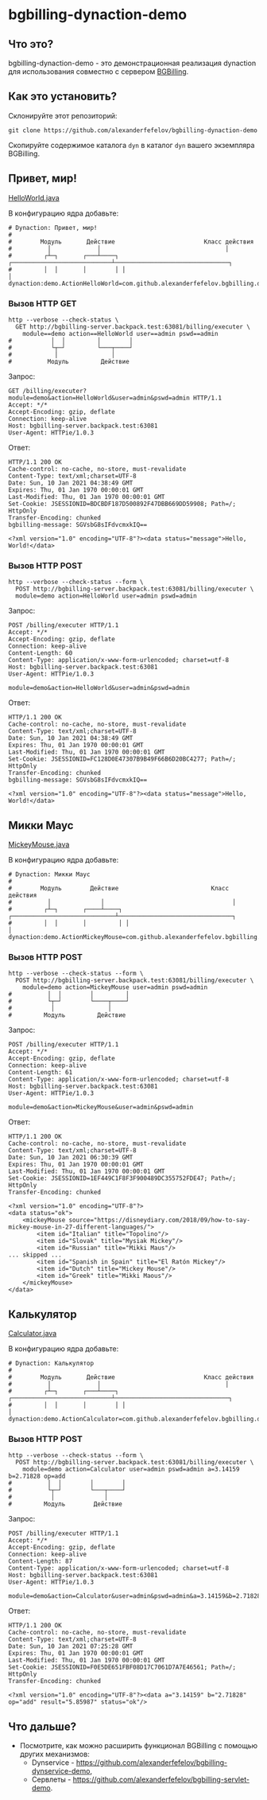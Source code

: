 # bgbilling-dynaction-demo

## Что это?

bgbilling-dynaction-demo - это демонстрационная реализация dynaction для использования совместно с сервером [BGBilling](https://bgbilling.ru/).

## Как это установить?

Склонируйте этот репозиторий:

```
git clone https://github.com/alexanderfefelov/bgbilling-dynaction-demo
```

Скопируйте содержимое каталога `dyn` в каталог `dyn` вашего экземпляра BGBilling.

## Привет, мир!

[HelloWorld.java](dyn/com/github/alexanderfefelov/bgbilling/dynaction/demo/HelloWorld.java)

В конфигурацию ядра добавьте:

```properties
# Dynaction: Привет, мир!
# 
#        Модуль       Действие                         Класс действия
#          │             │                                   │
#         ┌┴─┐       ┌───┴────┐ ┌────────────────────────────┴────────────────────────────────┐
#         │  │       │        │ │                                                             │
dynaction:demo.ActionHelloWorld=com.github.alexanderfefelov.bgbilling.dynaction.demo.HelloWorld
```

### Вызов HTTP GET

```
http --verbose --check-status \
  GET http://bgbilling-server.backpack.test:63081/billing/executer \
    module==demo action==HelloWorld user==admin pswd==admin
#           │  │         │        │
#           └┬─┘         └───┬────┘
#            │               │
#          Модуль         Действие
```

Запрос:

```
GET /billing/executer?module=demo&action=HelloWorld&user=admin&pswd=admin HTTP/1.1
Accept: */*
Accept-Encoding: gzip, deflate
Connection: keep-alive
Host: bgbilling-server.backpack.test:63081
User-Agent: HTTPie/1.0.3
```

Ответ:

```
HTTP/1.1 200 OK
Cache-control: no-cache, no-store, must-revalidate
Content-Type: text/xml;charset=UTF-8
Date: Sun, 10 Jan 2021 04:38:49 GMT
Expires: Thu, 01 Jan 1970 00:00:01 GMT
Last-Modified: Thu, 01 Jan 1970 00:00:01 GMT
Set-Cookie: JSESSIONID=BDCBDF187D500892F47DBB669DD59908; Path=/; HttpOnly
Transfer-Encoding: chunked
bgbilling-message: SGVsbG8sIFdvcmxkIQ==

<?xml version="1.0" encoding="UTF-8"?><data status="message">Hello, World!</data>
```

### Вызов HTTP POST

```
http --verbose --check-status --form \
  POST http://bgbilling-server.backpack.test:63081/billing/executer \
  module=demo action=HelloWorld user=admin pswd=admin
```

Запрос:

```
POST /billing/executer HTTP/1.1
Accept: */*
Accept-Encoding: gzip, deflate
Connection: keep-alive
Content-Length: 60
Content-Type: application/x-www-form-urlencoded; charset=utf-8
Host: bgbilling-server.backpack.test:63081
User-Agent: HTTPie/1.0.3

module=demo&action=HelloWorld&user=admin&pswd=admin
```

Ответ:

```
HTTP/1.1 200 OK
Cache-control: no-cache, no-store, must-revalidate
Content-Type: text/xml;charset=UTF-8
Date: Sun, 10 Jan 2021 04:38:49 GMT
Expires: Thu, 01 Jan 1970 00:00:01 GMT
Last-Modified: Thu, 01 Jan 1970 00:00:01 GMT
Set-Cookie: JSESSIONID=FC128D0E47307B9B49F66B6D20BC4277; Path=/; HttpOnly
Transfer-Encoding: chunked
bgbilling-message: SGVsbG8sIFdvcmxkIQ==

<?xml version="1.0" encoding="UTF-8"?><data status="message">Hello, World!</data>
```

## Микки Маус

[MickeyMouse.java](dyn/com/github/alexanderfefelov/bgbilling/dynaction/demo/MickeyMouse.java)

В конфигурацию ядра добавьте:

```properties
# Dynaction: Микки Маус
# 
#        Модуль        Действие                          Класс действия
#          │              │                                    │
#         ┌┴─┐       ┌────┴────┐ ┌─────────────────────────────┴────────────────────────────────┐
#         │  │       │         │ │                                                              │
dynaction:demo.ActionMickeyMouse=com.github.alexanderfefelov.bgbilling.dynaction.demo.MickeyMouse
```

### Вызов HTTP POST

```
http --verbose --check-status --form \
  POST http://bgbilling-server.backpack.test:63081/billing/executer \
    module=demo action=MickeyMouse user=admin pswd=admin
#          │  │        │         │
#          └┬─┘        └────┬────┘
#           │               │
#         Модуль         Действие
```

Запрос:

```
POST /billing/executer HTTP/1.1
Accept: */*
Accept-Encoding: gzip, deflate
Connection: keep-alive
Content-Length: 61
Content-Type: application/x-www-form-urlencoded; charset=utf-8
Host: bgbilling-server.backpack.test:63081
User-Agent: HTTPie/1.0.3

module=demo&action=MickeyMouse&user=admin&pswd=admin
```

Ответ:

```
HTTP/1.1 200 OK
Cache-control: no-cache, no-store, must-revalidate
Content-Type: text/xml;charset=UTF-8
Date: Sun, 10 Jan 2021 06:30:39 GMT
Expires: Thu, 01 Jan 1970 00:00:01 GMT
Last-Modified: Thu, 01 Jan 1970 00:00:01 GMT
Set-Cookie: JSESSIONID=1EF449C1F8F3F900489DC355752FDE47; Path=/; HttpOnly
Transfer-Encoding: chunked

<?xml version="1.0" encoding="UTF-8"?>
<data status="ok">
    <mickeyMouse source="https://disneydiary.com/2018/09/how-to-say-mickey-mouse-in-27-different-languages/">
        <item id="Italian" title="Topolino"/>
        <item id="Slovak" title="Mysiak Mickey"/>
        <item id="Russian" title="Mikki Maus"/>
... skipped ...
        <item id="Spanish in Spain" title="El Ratón Mickey"/>
        <item id="Dutch" title="Mickey Mouse"/>
        <item id="Greek" title="Mikki Maous"/>
    </mickeyMouse>
</data>
```

## Калькулятор

[Calculator.java](dyn/com/github/alexanderfefelov/bgbilling/dynaction/demo/Calculator.java)

В конфигурацию ядра добавьте:

```properties
# Dynaction: Калькулятор
# 
#        Модуль       Действие                         Класс действия
#          │             │                                   │
#         ┌┴─┐       ┌───┴────┐ ┌────────────────────────────┴────────────────────────────────┐
#         │  │       │        │ │                                                             │
dynaction:demo.ActionCalculator=com.github.alexanderfefelov.bgbilling.dynaction.demo.Calculator
```

### Вызов HTTP POST

```
http --verbose --check-status --form \
  POST http://bgbilling-server.backpack.test:63081/billing/executer \
    module=demo action=Calculator user=admin pswd=admin a=3.14159 b=2.71828 op=add
#          │  │        │        │
#          └┬─┘        └───┬────┘
#           │              │
#         Модуль        Действие
```

Запрос:

```
POST /billing/executer HTTP/1.1
Accept: */*
Accept-Encoding: gzip, deflate
Connection: keep-alive
Content-Length: 87
Content-Type: application/x-www-form-urlencoded; charset=utf-8
Host: bgbilling-server.backpack.test:63081
User-Agent: HTTPie/1.0.3

module=demo&action=Calculator&user=admin&pswd=admin&a=3.14159&b=2.71828&op=add
```

Ответ:

```
HTTP/1.1 200 OK
Cache-control: no-cache, no-store, must-revalidate
Content-Type: text/xml;charset=UTF-8
Date: Sun, 10 Jan 2021 07:25:28 GMT
Expires: Thu, 01 Jan 1970 00:00:01 GMT
Last-Modified: Thu, 01 Jan 1970 00:00:01 GMT
Set-Cookie: JSESSIONID=F0E5DE651FBF08D17C7061D7A7E46561; Path=/; HttpOnly
Transfer-Encoding: chunked

<?xml version="1.0" encoding="UTF-8"?><data a="3.14159" b="2.71828" op="add" result="5.85987" status="ok"/>
```

## Что дальше?

* Посмотрите, как можно расширить функционал BGBilling с помощью других механизмов:
    * Dynservice - https://github.com/alexanderfefelov/bgbilling-dynservice-demo,
    * Сервлеты - https://github.com/alexanderfefelov/bgbilling-servlet-demo.
